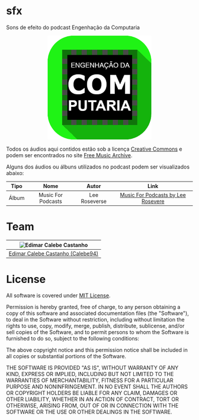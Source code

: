 # sfx

Sons de efeito do podcast Engenhação da Computaria

<p align="center">
  <img src="https://github.com/engcomputaria/logo/raw/master/images/engcomputaria.png" height="280" width="280">
</p>

Todos os áudios aqui contidos estão sob a licença [Creative Commons](https://br.creativecommons.org/) e podem ser encontrados no site [Free Music Archive](http://freemusicarchive.org).

Alguns dos áudios ou álbuns utilizados no podcast podem ser visualizados abaixo:

| Tipo | Nome | Autor | Link |
|:----:|:----:|:-----:|:----:|
| Álbum | Music For Podcasts | Lee Roseverse | [Music For Podcasts by Lee Rosevere](http://freemusicarchive.org/music/Lee_Rosevere/Music_For_Podcasts)

# Team

| <img src="https://github.com/Calebe94.png?size=200" alt="Edimar Calebe Castanho"> | 
|:---------------------------------------------------------------------------------:|
| [Edimar Calebe Castanho (Calebe94)](https://github.com/Calebe94)                  |

# License

All software is covered under [MIT License](https://opensource.org/licenses/MIT).

Permission is hereby granted, free of charge, to any person obtaining a copy of this software and associated documentation files (the "Software"), to deal in the Software without restriction, including without limitation the rights to use, copy, modify, merge, publish, distribute, sublicense, and/or sell copies of the Software, and to permit persons to whom the Software is furnished to do so, subject to the following conditions:

The above copyright notice and this permission notice shall be included in all copies or substantial portions of the Software.

THE SOFTWARE IS PROVIDED "AS IS", WITHOUT WARRANTY OF ANY KIND, EXPRESS OR IMPLIED, INCLUDING BUT NOT LIMITED TO THE WARRANTIES OF MERCHANTABILITY, FITNESS FOR A PARTICULAR PURPOSE AND NONINFRINGEMENT. IN NO EVENT SHALL THE AUTHORS OR COPYRIGHT HOLDERS BE LIABLE FOR ANY CLAIM, DAMAGES OR OTHER LIABILITY, WHETHER IN AN ACTION OF CONTRACT, TORT OR OTHERWISE, ARISING FROM, OUT OF OR IN CONNECTION WITH THE SOFTWARE OR THE USE OR OTHER DEALINGS IN THE SOFTWARE.

